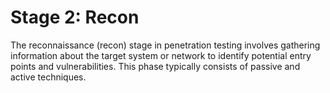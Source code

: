 # Stage 2: Recon

The reconnaissance (recon) stage in penetration testing involves gathering information about the target system or network to identify potential entry points and vulnerabilities. This phase typically consists of passive and active techniques.

